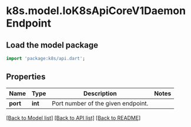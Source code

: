 # k8s.model.IoK8sApiCoreV1DaemonEndpoint

## Load the model package
```dart
import 'package:k8s/api.dart';
```

## Properties
Name | Type | Description | Notes
------------ | ------------- | ------------- | -------------
**port** | **int** | Port number of the given endpoint. | 

[[Back to Model list]](../README.md#documentation-for-models) [[Back to API list]](../README.md#documentation-for-api-endpoints) [[Back to README]](../README.md)


